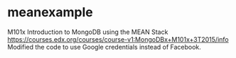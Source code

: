 # meanexample
M101x Introduction to MongoDB using the MEAN Stack
https://courses.edx.org/courses/course-v1:MongoDBx+M101x+3T2015/info
Modified the code to use Google credentials instead of Facebook.
